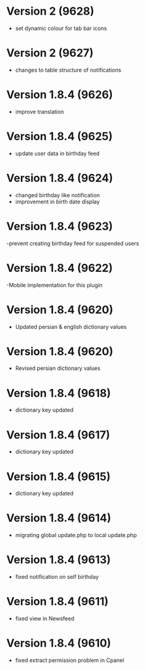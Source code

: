 # Version 2 (9628)
- set dynamic colour for tab bar icons

# Version 2 (9627)
- changes to table structure of notifications

# Version 1.8.4 (9626)
- improve translation

# Version 1.8.4 (9625)
- update user data in birthday feed

# Version 1.8.4 (9624)
- changed birthday like notification
- improvement in birth date display

# Version 1.8.4 (9623)
-prevent creating birthday feed for suspended users

# Version 1.8.4 (9622)
-Mobile implementation for this plugin
 
# Version 1.8.4 (9620)
- Updated persian & english dictionary values

# Version 1.8.4 (9620)
- Revised persian dictionary values

# Version 1.8.4 (9618)
- dictionary key updated

# Version 1.8.4 (9617)
- dictionary key updated

# Version 1.8.4 (9615)
- dictionary key updated

# Version 1.8.4 (9614)
- migrating global update.php to local update.php

# Version 1.8.4 (9613)
- fixed notification on self birthday

# Version 1.8.4 (9611)
- fixed view in Newsfeed

# Version 1.8.4 (9610)
- fixed extract permission problem in Cpanel
